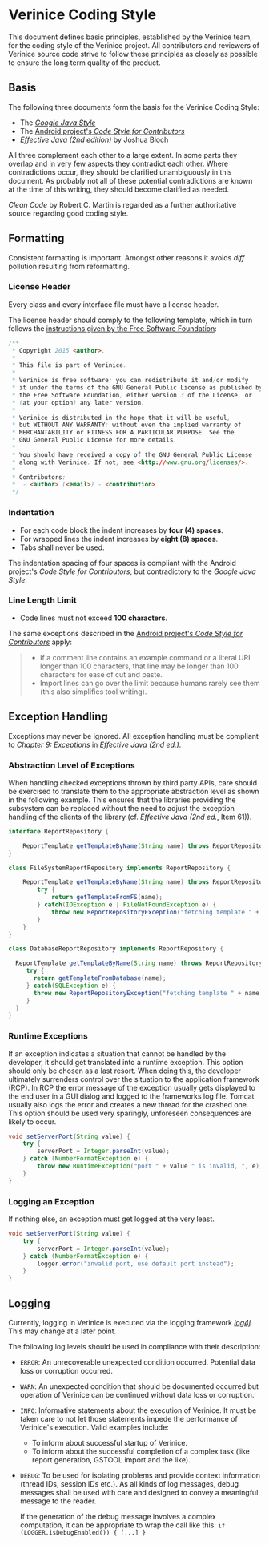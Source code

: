 # Verinice Coding Style

This document defines basic principles, established by the Verinice team, for the coding style of
the Verinice project. All contributors and reviewers of Verinice source code strive to follow these
principles as closely as possible to ensure the long term quality of the product.

## Basis

The following three documents form the basis for the Verinice Coding Style:

* The [_Google Java Style_](https://google.github.io/styleguide/javaguide.html)
* The [Android project's _Code Style for Contributors_](https://source.android.com/source/code-style.html)
* _Effective Java (2nd edition)_ by Joshua Bloch

All three complement each other to a large extent. In some parts they overlap and in
very few aspects they contradict each other. Where contradictions occur, they should be clarified
unambiguously in this document. As probably not all of these potential contradictions are known at
the time of this writing, they should become clarified as needed.

_Clean Code_ by Robert C. Martin is regarded as a further authoritative source regarding good coding
style.

## Formatting

Consistent formatting is important. Amongst other reasons it avoids _diff_ pollution resulting from
reformatting.

### License Header

Every class and every interface file must have a license header.

The license header should comply to the following template, which in turn follows the
[instructions given by the Free Software Foundation](http://www.gnu.org/licenses/gpl-howto.html):

```java
/**
 * Copyright 2015 <author>.
 *
 * This file is part of Verinice.
 *
 * Verinice is free software: you can redistribute it and/or modify
 * it under the terms of the GNU General Public License as published by
 * the Free Software Foundation, either version 3 of the License, or
 * (at your option) any later version.
 *
 * Verinice is distributed in the hope that it will be useful,
 * but WITHOUT ANY WARRANTY; without even the implied warranty of
 * MERCHANTABILITY or FITNESS FOR A PARTICULAR PURPOSE. See the
 * GNU General Public License for more details.
 *
 * You should have received a copy of the GNU General Public License
 * along with Verinice. If not, see <http://www.gnu.org/licenses/>.
 *
 * Contributors:
 *  - <author> (<email>) - <contribution>
 */
```

### Indentation

* For each code block the indent increases by __four (4) spaces__.
* For wrapped lines the indent increases by __eight (8) spaces__.
* Tabs shall never be used.

The indentation spacing of four spaces is compliant with the Android project's _Code Style for
Contributors_, but contradictory to the _Google Java Style_.

### Line Length Limit

* Code lines must not exceed __100 characters__.

The same exceptions described in the [Android project's _Code Style for
Contributors_](https://source.android.com/source/code-style.html) apply:

> * If a comment line contains an example command or a literal URL longer than 100 characters, that
>   line may be longer than 100 characters for ease of cut and paste.
> * Import lines can go over the limit because humans rarely see them (this also simplifies tool
>   writing).

## Exception Handling

Exceptions may never be ignored. All exception handling must be compliant to _Chapter 9:
Exceptions_ in _Effective Java (2nd ed.)_.

### Abstraction Level of Exceptions

When handling checked exceptions thrown by third party APIs, care should be exercised to translate
them to the appropriate abstraction level as shown in the following example. This ensures that the
libraries providing the subsystem can be replaced without the need to adjust the exception handling
of the clients of the library (cf. _Effective Java (2nd ed._, Item 61)).

```java
interface ReportRepository {

    ReportTemplate getTemplateByName(String name) throws ReportRepositoryException;
}

class FileSystemReportRepository implements ReportRepository {

    ReportTemplate getTemplateByName(String name) throws ReportRepositoryException {
        try {
            return getTemplateFromFS(name);
        } catch(IOException e | FileNotFoundException e) {
            throw new ReportRepositoryException("fetching template " + name + " failed", e);
        }
    }
}

class DatabaseReportRepository implements ReportRepository {

  ReportTemplate getTemplateByName(String name) throws ReportRepositoryException {
     try {
       return getTemplateFromDatabase(name);
     } catch(SQLException e) {
       throw new ReportRepositoryException("fetching template " + name + " failed", e);
     }
  }
}
```

### Runtime Exceptions

If an exception indicates a situation that cannot be handled by the developer, it should get
translated into a runtime exception. This option should only be chosen as a last resort. When doing
this, the developer ultimately surrenders control over the situation to the application framework
(RCP). In RCP the error message of the exception usually gets displayed to the end user in a GUI
dialog and logged to the frameworks log file. Tomcat usually also logs the error and creates a new
thread for the crashed one. This option should be used very sparingly, unforeseen consequences are
likely to occur.

```java
void setServerPort(String value) {
    try {
        serverPort = Integer.parseInt(value);
    } catch (NumberFormatException e) {
        throw new RuntimeException("port " + value " is invalid, ", e);
    }
}
```

### Logging an Exception

If nothing else, an exception must get logged at the very least.

```java
void setServerPort(String value) {
    try {
        serverPort = Integer.parseInt(value);
    } catch (NumberFormatException e) {
        logger.error("invalid port, use default port instead");
    }
}
```

## Logging

Currently, logging in Verinice is executed via the logging framework
[_log4j_](http://logging.apache.org/log4j). This may change at a later point.

The following log levels should be used in compliance with their description:

* `ERROR`: An unrecoverable unexpected condition occurred. Potential data loss or corruption
  occurred.
* `WARN`: An unexpected condition that should be documented occurred but operation of Verinice can
  be continued without data loss or corruption.
* `INFO`: Informative statements about the execution of Verinice. It must be taken care to not let
  those statements impede the performance of Verinice's execution. Valid examples include:
  * To inform about successful startup of Verinice.
  * To inform about the successful completion of a complex task (like report generation, GSTOOL
    import and the like).
* `DEBUG`: To be used for isolating problems and provide context information (thread IDs, session
  IDs etc.). As all kinds of log messages, debug messages shall be used with care and designed to
  convey a meaningful message to the reader.

  If the generation of the debug message involves a complex computation, it can be appropriate to
  wrap the call like this: `if (LOGGER.isDebugEnabled()) { [...] }`
